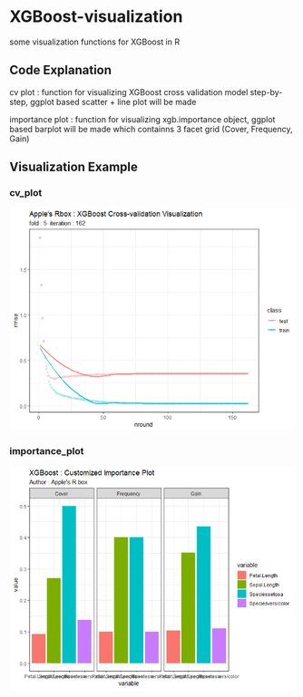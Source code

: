 # XGBoost-visualization
some visualization functions for XGBoost in R

## Code Explanation

cv plot : function for visualizing XGBoost cross validation model step-by-step, ggplot based scatter + line plot will be made   

importance plot : function for visualizing xgb.importance object, ggplot based barplot will be made which containns 3 facet grid (Cover, Frequency, Gain)


## Visualization Example

### cv_plot
![cv_plot](cv_plot.png)  

### importance_plot
![cv_plot](importance_plot.png)
